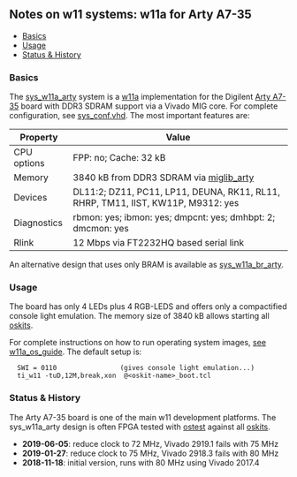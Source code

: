 ## Notes on w11 systems: w11a for Arty A7-35

- [Basics](#user-content-basics)
- [Usage](#user-content-usage)
- [Status & History](#user-content-status)

### <a id="basics">Basics</a>

The [sys_w11a_arty](sys_w11a_arty.vhd) system is a
[w11a](../../../w11a) implementation for the Digilent
[Arty A7-35](https://wfjm.github.io/home/w11/inst/boards.html#digi_arty) board
with DDR3 SDRAM support via a Vivado MIG core.
For complete configuration, see [sys_conf.vhd](sys_conf.vhd).
The most important features are:

| Property | Value |
| -------- | ----- |
| CPU options | FPP: no; Cache: 32 kB |
| Memory   | 3840 kB from DDR3 SDRAM via [miglib_arty](../../../bplib/arty/miglib_arty.vhd) |
| Devices | DL11:2; DZ11, PC11, LP11, DEUNA, RK11, RL11, RHRP, TM11, IIST, KW11P, M9312: yes |
| Diagnostics | rbmon: yes; ibmon: yes; dmpcnt: yes; dmhbpt: 2; dmcmon: yes |
| Rlink | 12 Mbps via FT2232HQ based serial link |

An alternative design that uses only BRAM is available as
[sys_w11a_br_arty](../arty_bram).

### <a id="usage">Usage</a>

The board has only 4 LEDs plus 4 RGB-LEDS and offers only a compactified
console light emulation.
The memory size of 3840 kB allows starting all [oskits](../../../../tools/oskit).

For complete instructions on how to run operating system images,
[see w11a_os_guide](../../../../doc/w11a_os_guide.md).
The default setup is:

```
  SWI = 0110                (gives console light emulation...)
  ti_w11 -tuD,12M,break,xon  @<oskit-name>_boot.tcl
```

### <a id="status">Status & History</a>

The Arty A7-35 board is one of the main w11 development platforms.
The sys_w11a_arty design is often FPGA tested with
[ostest](../../../../tools/bin/ostest) against all
[oskits](../../../../tools/oskit).

- **2019-06-05**: reduce clock to 72 MHz, Vivado 2919.1 fails with 75 MHz 
- **2019-01-27**: reduce clock to 75 MHz, Vivado 2918.3 fails with 80 MHz 
- **2018-11-18**: initial version, runs with 80 MHz using Vivado 2017.4



